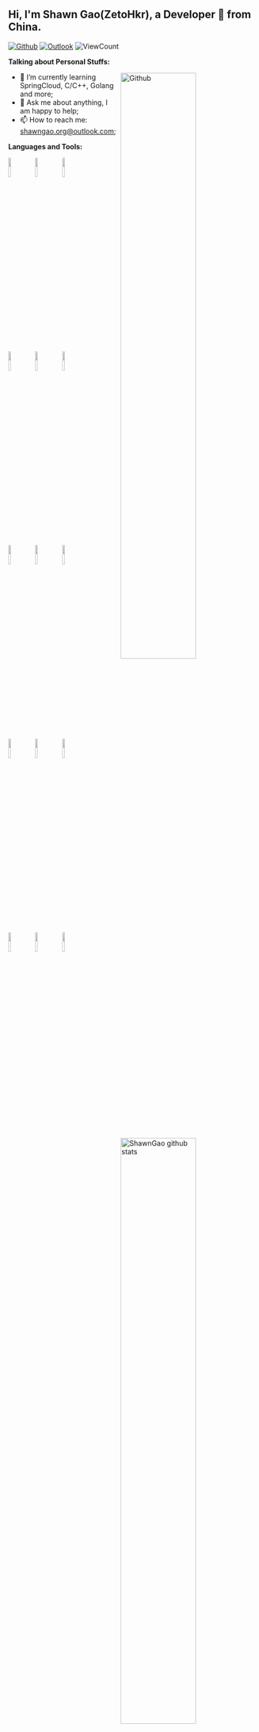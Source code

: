 <!-- Your title -->
## Hi, I'm Shawn Gao(ZetoHkr), a Developer 🚀 from China.
<!-- Your badges
You can use the website to generate badges: https://shields.io/
-->
[![Github](https://img.shields.io/badge/-Github-000?style=flat&logo=Github&logoColor=white)](https://github.com/shawngao-org)
[![Outlook](https://img.shields.io/badge/-Outlook-0078D4?style=flat&logo=Microsoft-Outlook&logoColor=white)](mailto:shawngao.org@outlook.com)
<img alt="ViewCount" src="https://views.whatilearened.today/views/github/shawngao-org/shawngao-org.svg" />

<!-- Talking about you -->
**Talking about Personal Stuffs:**

<!-- Any image aligned to the right. Beware the width -->
<img width="55%" align="right" alt="Github" src="https://raw.gitmirror.com/shawngao-org/shawngao-org/769a50e0c534ab80ec5ff736ba9ed530c8597419/git-header.svg" />

- 🌱 I’m currently learning SpringCloud, C/C++, Golang and more;
- 💬 Ask me about anything, I am happy to help;
- 📫 How to reach me: [shawngao.org@outlook.com](mailto:shawngao.org@outlook.com);

**Languages and Tools:** 

<!-- Your github readme stats
You can use this api: https://github.com/anuraghazra/github-readme-stats
-->
<p>
  <a href="https://github.com/shawngao-org/handle-path-oz">
    <img width="55%" align="right" alt="ShawnGao github stats" src="https://github-readme-stats.vercel.app/api?username=shawngao-org&show_icons=true&hide_border=true" />
  </a>
  
  <!-- Your languages and tools. Be careful with the alignment. 
  You can use this sites to get logos: https://www.vectorlogo.zone or https://simpleicons.org/
  -->
  <code><img width="10%" src="https://www.vectorlogo.zone/logos/java/java-ar21.svg"></code>
  <code><img width="10%" src="https://www.vectorlogo.zone/logos/kotlinlang/kotlinlang-ar21.svg"></code>
  <code><img width="10%" src="https://www.vectorlogo.zone/logos/typescriptlang/typescriptlang-ar21.svg"></code>
  <br />
  <code><img width="10%" src="https://www.vectorlogo.zone/logos/golang/golang-ar21.svg"></code>
  <code><img width="10%" src="https://www.vectorlogo.zone/logos/gnu_bash/gnu_bash-ar21.svg"></code>
  <code><img width="10%" src="https://www.vectorlogo.zone/logos/cmake/cmake-ar21.svg"></code>
  <br />
  <code><img width="10%" src="https://www.vectorlogo.zone/logos/springio/springio-ar21.svg"></code>
  <code><img width="10%" src="https://www.vectorlogo.zone/logos/reactjs/reactjs-ar21.svg"></code>
  <code><img width="10%" src="https://www.vectorlogo.zone/logos/angular/angular-ar21.svg"></code>
  <br />
  <code><img width="10%" src="https://www.vectorlogo.zone/logos/docker/docker-ar21.svg"></code>
  <code><img width="10%" src="https://www.vectorlogo.zone/logos/mysql/mysql-ar21.svg"></code>
  <code><img width="10%" src="https://www.vectorlogo.zone/logos/nginx/nginx-ar21.svg"></code>
  <br />
  <code><img width="10%" src="https://www.vectorlogo.zone/logos/linux/linux-ar21.svg"></code>
  <code><img width="10%" src="https://www.vectorlogo.zone/logos/cloudflare/cloudflare-ar21.svg"></code>
  <code><img width="10%" src="https://www.vectorlogo.zone/logos/amazon_aws/amazon_aws-ar21.svg"></code>
</p>

<!-- Your hits or visitors
site: http://hits.dwyl.com or https://visitor-badge.glitch.me
Both apis are in trouble due to the number of requests, if you know any other to register visitors, great
-->
<!-- <p align="center"> -->
<!--   <img alt="HitCount" src="http://hits.dwyl.com/shawngao-org/shawngao-org.svg" /> -->
  <!-- https://github.com/wesky93/views this is a clone of the hits -->
  <!-- <img alt="ViewCount" src="https://views.whatilearened.today/views/github/shawngao-org/shawngao-org.svg" /> -->
<!-- </p> -->

<!-- <p align="center">
	<picture>
	  <source media="(prefers-color-scheme: dark)"  srcset="https://raw.gitmirror.com/shawngao-org/shawngao-org/output-3d-contrib/night.svg" />
	  <source media="(prefers-color-scheme: light)" srcset="https://raw.gitmirror.com/shawngao-org/shawngao-org/output-3d-contrib/day.svg" />
	  <img alt="github profile contributions chart"    src="https://raw.gitmirror.com/shawngao-org/shawngao-org/output-3d-contrib/day.svg" />
	</picture>
</p> -->

<!-- Its main projects -->
<!-- <p align="center">
  <a href="https://github.com/shawngao-org/cloud-lock-firmware">
    <img align="center" src="https://github-readme-stats.vercel.app/api/pin/?username=shawngao-org&repo=frp-admin" />
  </a>
</p> -->

<!-- ⭐️ From [ShawnGao](https://github.com/shawngao-org) -->

<!--
**shawngao-org/shawngao-org** is a ✨ _special_ ✨ repository because its `README.md` (this file) appears on your GitHub profile.

Here are some ideas to get you started:

- 🔭 I’m currently working on ...
- 🌱 I’m currently learning ...
- 👯 I’m looking to collaborate on ...
- 🤔 I’m looking for help with ...
- 💬 Ask me about ...
- 📫 How to reach me: ...
- 😄 Pronouns: ...
- ⚡ Fun fact: ...
-->
<!-- ![](https://github-readme-stats.vercel.app/api?username=shawngao-org) -->
